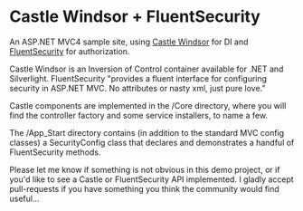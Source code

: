 Castle Windsor + FluentSecurity
==========================================

An ASP.NET MVC4 sample site, using [Castle Windsor](http://www.castleproject.org/) for DI and [FluentSecurity](http://www.fluentsecurity.net/) for authorization. 

Castle Windsor is an Inversion of Control container available for .NET and Silverlight. FluentSecurity "provides a fluent interface for configuring security in ASP.NET MVC. No attributes or nasty xml, just pure love."

Castle components are implemented in the /Core directory, where you will find the controller factory and some service installers, to name a few.

The /App_Start directory contains (in addition to the standard MVC config classes) a SecurityConfig class that declares and demonstrates a handful of FluentSecurity methods.


Please let me know if something is not obvious in this demo project, or if you'd like to see a Castle or FluentSecurity API implemented. I gladly accept pull-requests if you have something you think the community would find useful...
